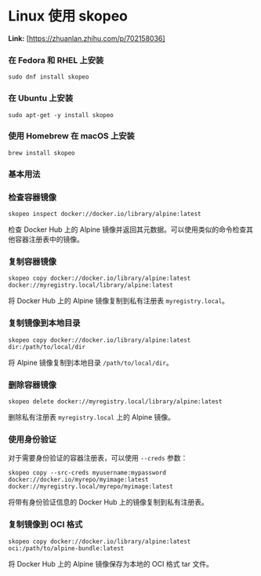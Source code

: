 # Linux 使用 skopeo



 **Link:** [https://zhuanlan.zhihu.com/p/702158036]

### 在 Fedora 和 RHEL 上安装  
```
sudo dnf install skopeo
```
### 在 Ubuntu 上安装  
```
sudo apt-get -y install skopeo
```
### 使用 Homebrew 在 macOS 上安装  
```
brew install skopeo
```
### 基本用法  
### 检查容器镜像  
```
skopeo inspect docker://docker.io/library/alpine:latest
```

检查 Docker Hub 上的 Alpine 镜像并返回其元数据。可以使用类似的命令检查其他容器注册表中的镜像。

### 复制容器镜像  
```
skopeo copy docker://docker.io/library/alpine:latest docker://myregistry.local/library/alpine:latest
```

将 Docker Hub 上的 Alpine 镜像复制到私有注册表 `myregistry.local`。

### 复制镜像到本地目录  
```
skopeo copy docker://docker.io/library/alpine:latest dir:/path/to/local/dir
```

将 Alpine 镜像复制到本地目录 `/path/to/local/dir`。

### 删除容器镜像  
```
skopeo delete docker://myregistry.local/library/alpine:latest
```

删除私有注册表 `myregistry.local` 上的 Alpine 镜像。

### 使用身份验证  

对于需要身份验证的容器注册表，可以使用 `--creds` 参数：

```
skopeo copy --src-creds myusername:mypassword docker://docker.io/myrepo/myimage:latest docker://myregistry.local/myrepo/myimage:latest
```

将带有身份验证信息的 Docker Hub 上的镜像复制到私有注册表。

### 复制镜像到 OCI 格式  
```
skopeo copy docker://docker.io/library/alpine:latest oci:/path/to/alpine-bundle:latest
```

将 Docker Hub 上的 Alpine 镜像保存为本地的 OCI 格式 tar 文件。

